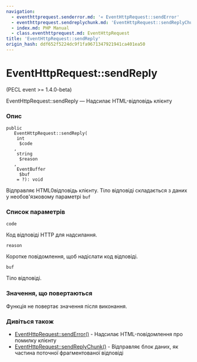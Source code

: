 ```yaml
---
navigation:
  - eventhttprequest.senderror.md: '« EventHttpRequest::sendError'
  - eventhttprequest.sendreplychunk.md: 'EventHttpRequest::sendReplyChunk »'
  - index.md: PHP Manual
  - class.eventhttprequest.md: EventHttpRequest
title: 'EventHttpRequest::sendReply'
origin_hash: ddf652f5224dc9f1fa9671347921941ca401ea50
---
```

# EventHttpRequest::sendReply

(PECL event >= 1.4.0-beta)

EventHttpRequest::sendReply — Надсилає HTML-відповідь клієнту

### Опис

```methodsynopsis
public
   EventHttpRequest::sendReply(
    int
     $code
   , 
    string
     $reason
   , 
    EventBuffer
     $buf
    = ?): void
```

Відправляє HTML0відповідь клієнту. Тіло відповіді складається з даних у необов'язковому параметрі `buf`

### Список параметрів

`code`

Код відповіді HTTP для надсилання.

`reason`

Коротке повідомлення, щоб надіслати код відповіді.

`buf`

Тіло відповіді.

### Значення, що повертаються

Функція не повертає значення після виконання.

### Дивіться також

-   [EventHttpRequest::sendError()](eventhttprequest.senderror.md) \- Надсилає HTML-повідомлення про помилку клієнту
-   [EventHttpRequest::sendReplyChunk()](eventhttprequest.sendreplychunk.md) \- Відправляє блок даних, як частина поточної фрагментованої відповіді
